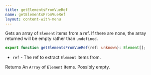 ```yaml
---
title: getElementsFromVueRef
name: getElementsFromVueRef
layout: content-with-menu
---
```


Gets an array of `Element` items from a ref.
If there are none, the array returned will be empty rather than `undefined`.

```ts
export function getElementsFromVueRef(ref: unknown): Element[];
```

-   `ref` - The ref to extract `Element` items from.

Returns An `Array` of `Element` items.
Possibly empty.
